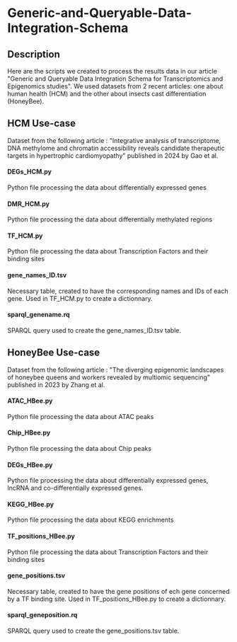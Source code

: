 # Generic-and-Queryable-Data-Integration-Schema

## Description
Here are the scripts we created to process the results data in our article "Generic and Queryable Data Integration Schema for Transcriptomics and Epigenomics studies".
We used datasets from 2 recent articles: one about human health (HCM) and the other about insects cast differentiation (HoneyBee).

## HCM Use-case
Dataset from the following article : "Integrative analysis of transcriptome, DNA methylome and chromatin accessibility reveals candidate therapeutic targets in hypertrophic cardiomyopathy" published in 2024 by Gao et al.

#### DEGs_HCM.py
Python file processing the data about differentially expressed genes

#### DMR_HCM.py
Python file processing the data about differentially methylated regions

#### TF_HCM.py
Python file processing the data about Transcription Factors and their binding sites

#### gene_names_ID.tsv
Necessary table, created to have the corresponding names and IDs of each gene. Used in TF_HCM.py to create a dictionnary.

#### sparql_genename.rq
SPARQL query used to create the gene_names_ID.tsv table.


## HoneyBee Use-case
Dataset from the following article : "The diverging epigenomic landscapes of honeybee queens and workers revealed by multiomic sequencing" published in 2023 by Zhang et al.

#### ATAC_HBee.py
Python file processing the data about ATAC peaks

#### Chip_HBee.py
Python file processing the data about Chip peaks

#### DEGs_HBee.py
Python file processing the data about differentially expressed genes, lncRNA and co-differentially expressed genes.

#### KEGG_HBee.py
Python file processing the data about KEGG enrichments

#### TF_positions_HBee.py
Python file processing the data about Transcription Factors and their binding sites

#### gene_positions.tsv
Necessary table, created to have the gene positions of ech gene concerned by a TF binding site. Used in TF_positions_HBee.py to create a dictionnary.

#### sparql_geneposition.rq
SPARQL query used to create the gene_positions.tsv table.


